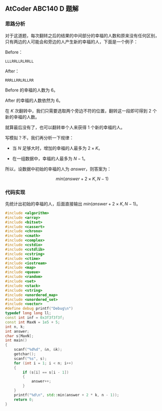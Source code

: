 ## AtCoder ABC140 D 题解

### 思路分析

对于这道题，每次翻转之后的结果的中间部分的幸福的人数和原来没有任何区别，只有两边的人可能会和旁边的人产生新的幸福的人，下面是一个例子：

Before：

```
LLLRRLLRLRRLL
```

After：

```
RRRLLRRLRLLRR
```

Before 的幸福的人数为 $6$。

After 的幸福的人数依然为 $6$。

在 $K$ 次翻转中，我们只需要选取两个旁边不符的位置，翻转这一段即可得到 $2$ 个新的幸福的人数。

就算最后没有了，也可以翻转单个人来获得 $1$ 个新的幸福的人。

写模拟？不，我们再分析一下规律：

- 当 $N$ 足够大时，增加的幸福的人最多为 $2 \times K$。

- 在一组数据中，幸福的人最多为 $N - 1$。

所以，设数据中初始的幸福的人为 $answer$，则答案为：

$$
min(answer + 2 \times K, N - 1)
$$

### 代码实现

先统计出初始的幸福的人，后面直接输出 $min(answer + 2 \times K, N - 1)$。

```cpp
#include <algorithm>
#include <array>
#include <bitset>
#include <cassert>
#include <chrono>
#include <cmath>
#include <complex>
#include <cstdio>
#include <cstdlib>
#include <cstring>
#include <ctime>
#include <iostream>
#include <map>
#include <queue>
#include <random>
#include <set>
#include <stack>
#include <string>
#include <unordered_map>
#include <unordered_set>
#include <vector>
#define debug printf("Debug\n")
typedef long long ll;
const int inf = 0x3f3f3f3f;
const int MaxN = 1e5 + 5;
int n, k;
int answer;
char s[MaxN];
int main()
{
    scanf("%d%d", &n, &k);
    getchar();
    scanf("%s", s);
    for (int i = 1; i < n; i++)
    {
        if (s[i] == s[i - 1])
        {
            answer++;
        }
    }
    printf("%d\n", std::min(answer + 2 * k, n - 1));
    return 0;
}
```
